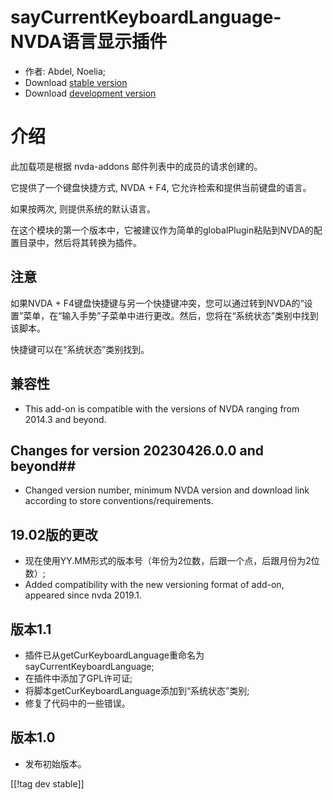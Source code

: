 # sayCurrentKeyboardLanguage-NVDA语言显示插件 #

* 作者: Abdel, Noelia;
* Download [stable
  version](https://www.nvaccess.org/addonStore/legacy?file=sayCurrentKeyboardLanguage)
* Download [development
  version](https://www.nvaccess.org/addonStore/legacy?file=sayCurrentKeyboardLanguage)

# 介绍 #

此加载项是根据 nvda-addons 邮件列表中的成员的请求创建的。

它提供了一个键盘快捷方式, NVDA + F4, 它允许检索和提供当前键盘的语言。

如果按两次, 则提供系统的默认语言。

在这个模块的第一个版本中，它被建议作为简单的globalPlugin粘贴到NVDA的配置目录中，然后将其转换为插件。

## 注意 ##

如果NVDA +
F4键盘快捷键与另一个快捷键冲突，您可以通过转到NVDA的“设置”菜单，在“输入手势”子菜单中进行更改。然后，您将在“系统状态”类别中找到该脚本。

快捷键可以在“系统状态”类别找到。

## 兼容性 ##

* This add-on is compatible with the versions of NVDA ranging from 2014.3
  and beyond.

## Changes for version 20230426.0.0 and beyond##

* Changed version number, minimum NVDA version and download link according
  to store conventions/requirements.

## 19.02版的更改 ##

* 现在使用YY.MM形式的版本号（年份为2位数，后跟一个点，后跟月份为2位数）;
* Added compatibility with the new versioning format of add-on, appeared
  since nvda 2019.1.																					

## 版本1.1 ##

* 插件已从getCurKeyboardLanguage重命名为sayCurrentKeyboardLanguage;
* 在插件中添加了GPL许可证;
* 将脚本getCurKeyboardLanguage添加到“系统状态”类别;
* 修复了代码中的一些错误。

## 版本1.0 ##

* 发布初始版本。

[[!tag dev stable]]
